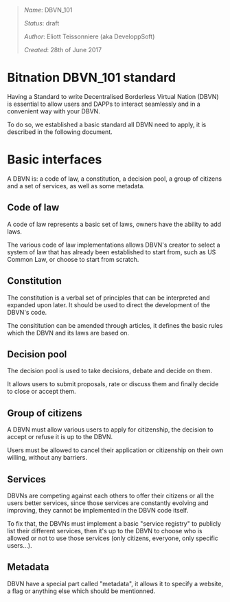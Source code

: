 > *Name*: DBVN_101
>
> *Status*: draft
>
> *Author*: Eliott Teissonniere (aka DeveloppSoft)
>
> *Created*: 28th of June 2017

# Bitnation DBVN_101 standard

Having a Standard to write Decentralised Borderless Virtual Nation (DBVN) is essential to allow users and DAPPs to interact seamlessly and in a convenient way with your DBVN.

To do so, we established a basic standard all DBVN need to apply, it is described in the following document.

# Basic interfaces

A DBVN is: a code of law, a constitution, a decision pool, a group of citizens and a set of services, as well as some metadata.


## Code of law

A code of law represents a basic set of laws, owners have the ability to add laws.

The various code of law implementations allows DBVN's creator to select a system of law that has already been established to start from, such as US Common Law, or choose to start from scratch.


## Constitution

The constitution is a verbal set of principles that can be interpreted and expanded upon later. It should be used to direct the development of the DBVN's code.

The consititution can be amended through articles, it defines the basic rules which the DBVN and its laws are based on.


## Decision pool

The decision pool is used to take decisions, debate and decide on them.

It allows users to submit proposals, rate or discuss them and finally decide to close or accept them.


## Group of citizens

A DBVN must allow various users to apply for citizenship, the decision to accept or refuse it is up to the DBVN.

Users must be allowed to cancel their application or citizenship on their own willing, without any barriers.


## Services

DBVNs are competing against each others to offer their citizens or all the users better services, since those services are constantly evolving and  improving, they cannot be implemented in the DBVN code itself.

To fix that, the DBVNs must implement a basic "service registry" to publicly list their different services, then it's up to the DBVN to choose who is allowed or not to use those services (only citizens, everyone, only specific users...).


## Metadata

DBVN have a special part called "metadata", it allows it to specify a website, a flag or anything else which should be mentionned.
